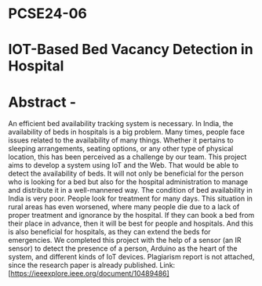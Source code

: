 # PCSE24-06
# IOT-Based Bed Vacancy Detection in Hospital
# Abstract - 
An efficient bed availability 
tracking system is necessary. In India, the 
availability of beds in hospitals is a big 
problem. Many times, people face issues 
related to the availability of many things. 
Whether it pertains to sleeping arrangements, 
seating options, or any other type of physical 
location, this has been perceived as a challenge
by our team. This project aims to develop a 
system using IoT and the Web. That would be 
able to detect the availability of beds. It will not 
only be beneficial for the person who is looking
for a bed but also for the hospital
administration to manage and distribute it in a
well-mannered way. The condition of bed
availability in India is very poor. People look
for treatment for many days. This situation in 
rural areas has even worsened, where many
people die due to a lack of proper treatment 
and ignorance by the hospital. If they can book 
a bed from their place in advance, then it will 
be best for people and hospitals. And this is also
beneficial for hospitals, as they can extend the
beds for emergencies. We completed this project 
with the help of a sensor (an IR sensor) to detect 
the presence of a person, Arduino as the heart of 
the system, and different kinds of IoT devices.
Plagiarism report is not attached, since the research
paper is already published.
Link: [https://ieeexplore.ieee.org/document/10489486]
